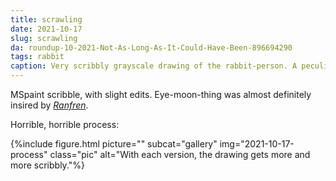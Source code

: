 ```yaml
---
title: scrawling
date: 2021-10-17
slug: scrawling
da: roundup-10-2021-Not-As-Long-As-It-Could-Have-Been-896694290
tags: rabbit
caption: Very scribbly grayscale drawing of the rabbit-person. A peculiar black sphere with toothlike white marks is in the corner, inexplicably.
---
```

MSpaint scribble, with slight edits. Eye-moon-thing was almost definitely insired by <a href="https://ranfren.neocities.org/lucid/lucid22/lucid22thattimei.html" class="ext"><i>Ranfren</i></a>.

Horrible, horrible process:

{%include figure.html picture="" subcat="gallery" img="2021-10-17-process" class="pic" alt="With each version, the drawing gets more and more scribbly."%}
